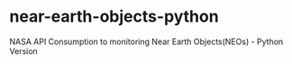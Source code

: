 # near-earth-objects-python
NASA API Consumption to monitoring Near Earth Objects(NEOs) - Python Version
